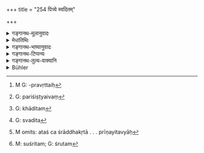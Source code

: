 +++
title = "254 पित्र्ये स्वदितम्"

+++

<details><summary>गङ्गानथ-मूलानुवादः</summary>

At the rite in honour of the Pitṛs, one should say “svaditam” (well-dined); at the Goṣṭha, “suśṛtam” (well-cooked); at the Ābhyudayika rite, “sampannam” (accomplished); and at the rite in honour of the gods, “rucitam” (agreeable).—(254)
</details>

<details><summary>मेधातिथिः</summary>

अन्येनापि तत्कालोचितोपस्थितेनैवम् एभिः शब्दैः मोदयितव्यः । अन्यस् त्व् आह- अनुज्ञापनम् एतैः शब्दैर् भोजनादिप्रवृत्तौ[^४६२] कर्तव्यम् । अतश् च श्राद्धकृता परितुष्ट्यैवं[^४६३] वक्तव्यम् । स्वदध्वम् इति न हि स्वदितम्[^४६४] । स्वदतु[^४६५] इत्य् वा पाठः । एतस्यार्थस्य प्रतिपादकम् एतद् व्याख्यानं स्मृत्यन्तरसमाचारसापेक्षं तस्मात् प्रवृत्तभोजनाः श्राद्धकृतान्येन वैवं प्रीणयितव्याः[^४६६] । **गोष्ठे** गोषु तिष्ठन्तीष्व् एकदेशेषु सुशृतम्[^४६७] इति वाच्यम् । अस्त्व् इति सर्वत्र प्रतीयते । **दैवे रुचितं** रोचितम् इति वा ॥ ३.२४४ ॥


[^४६७]:
     M: suśritam; G: śrutam


[^४६६]:
     M omits: ataś ca śrāddhakṛtā . . . prīṇayitavyāḥ


[^४६५]:
     G: svadita


[^४६४]:
     G: khāditam


[^४६३]:
     G: pariśiṣṭyaivaṃ


[^४६२]:
     M G: -pravṛttaiḥ
</details>

<details><summary>गङ्गानथ-भाष्यानुवादः</summary>

Other persons also, happening to be present on the occasion, should offer words of encouragement; and the terms to be used are here mentioned.

Another commentator explains as follows:—The permission to take food should be sought by means of these terms; hence these words have got to be uttered by the performer of the *Śrāddha*. But he should say, ‘*Svadadhvam*,’ ‘please eat well,’ and not ‘*Svaditam*,’ ‘well eaten;’ or, the reading may be ‘*Svadatu*’ (‘do eat please’).

This explanation is based upon another *Smṛti* and upon custom; and, according to this, when the Brāhmaṇas have begun to eat, they should be enlivened by the performer of the *Śrāddha* with these words.

‘*At the goṣṭha*’—*i.e*., when several cows are sitting at the same place;—the word to be pronounced is ‘*Suśṛtam*,’ ‘well-cooked.’

The word ‘*Astu*,’ ‘may it be,’ is understood everywhere.

At the rite in honour of the gods, the term used should be ‘*rucitam*’ or ‘*rocitam*—(254)
</details>

<details><summary>गङ्गानथ-टिप्पन्यः</summary>

‘*Vācyam*’—‘By the giver of the feast or any other person that happens to come’ (Medhātithi and Govindarāja);—‘by the giver of the feast’ (Kullūka).

‘*Goṣṭhe*’—‘In the cow-pen’ (Medhātithi);—‘at the *Goṣṭhīśrāddha*’ (Kullūka and Rāghavānanda);—‘at a feast given to Brāhmaṇas for the purpose of bringing some benefit to the cows’ (Nārāyaṇa).

This verse is quoted in *Śrāddhakriyākaumudī* (p. 177) as prescribing the form of ṭhe question to be addressed to the invited at a Śrāddha, after they have been fed.
</details>

<details><summary>गङ्गानथ-तुल्य-वाक्यानि</summary>

*Vaśiṣṭha* (3.63-64).—‘At the offering to Pitṛs, the term *svaditam*;—at
the Ābhyudayika offerings—*Sampannam*.’

(See 235 above.)
</details>

<details><summary>Bühler</summary>

254	At a (Sraddha) in honour of the manes one must use (in asking of the guests if they are satisfied, the word) svaditam; at a Goshthi-sraddha, (the word) susrutam; at a Vriddhi-sraddha, (the word) sampannam; and at (a rite) in honour of the gods, (the word) rukitam.
</details>
